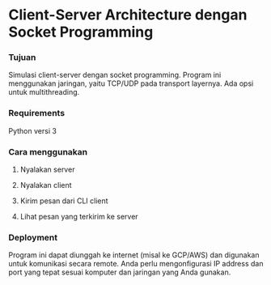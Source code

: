 # Client-Server Architecture dengan Socket Programming

### Tujuan

Simulasi client-server dengan socket programming. Program ini menggunakan jaringan, yaitu TCP/UDP pada transport layernya. Ada opsi untuk multithreading.

### Requirements

Python versi 3

### Cara menggunakan

1. Nyalakan server

2. Nyalakan client

3. Kirim pesan dari CLI client

4. Lihat pesan yang terkirim ke server

### Deployment

Program ini dapat diunggah ke internet (misal ke GCP/AWS) dan digunakan untuk komunikasi secara remote. Anda perlu mengonfigurasi IP address dan port yang tepat sesuai komputer dan jaringan yang Anda gunakan.